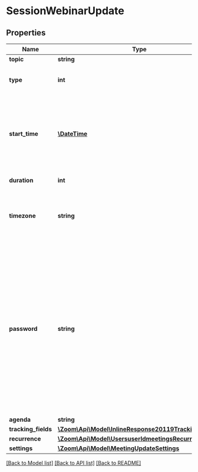 # SessionWebinarUpdate

## Properties
Name | Type | Description | Notes
------------ | ------------- | ------------- | -------------
**topic** | **string** | Webinar topic. | [optional] 
**type** | **int** | Webinar Types:&lt;br&gt;&#x60;5&#x60; - webinar.&lt;br&gt;&#x60;6&#x60; - Recurring webinar with no fixed time.&lt;br&gt;&#x60;9&#x60; - Recurring webinar with a fixed time. | [optional] 
**start_time** | [**\DateTime**](\DateTime.md) | Webinar start time, in the format \&quot;yyyy-MM-dd&#39;T&#39;HH:mm:ss&#39;Z&#39;.\&quot; Should be in GMT time. In the format \&quot;yyyy-MM-dd&#39;T&#39;HH:mm:ss.\&quot; This should be in local time and the timezone should be specified. Only used for scheduled webinars and recurring webinars with a fixed time. | [optional] 
**duration** | **int** | Webinar duration (minutes). Used for scheduled webinar only. | [optional] 
**timezone** | **string** | Time zone to format start_time. For example, \&quot;America/Los_Angeles\&quot;. For scheduled meetings only. Please reference our [time zone](#timezones) list for supported time zones and their formats. | [optional] 
**password** | **string** | [Webinar passcode](https://support.zoom.us/hc/en-us/articles/360033559832-Meeting-and-webinar-passwords). By default, passcode may only contain the following characters: [a-z A-Z 0-9 @ - _ * !] and can have a maximum of 10 characters.  **Note:** If the account owner or the admin has configured [minimum passcode requirement settings](https://support.zoom.us/hc/en-us/articles/360033559832-Meeting-and-webinar-passwords#h_a427384b-e383-4f80-864d-794bf0a37604), the passcode value provided here must meet those requirements. &lt;br&gt;&lt;br&gt;If the requirements are enabled, you can view those requirements by calling either the [Get User Settings API](https://marketplace.zoom.us/docs/api-reference/zoom-api/users/usersettings) or the  [Get Account Settings](https://marketplace.zoom.us/docs/api-reference/zoom-api/accounts/accountsettings) API.   If \&quot;**Require a passcode when scheduling new meetings**\&quot; setting has been **enabled** **and** [locked](https://support.zoom.us/hc/en-us/articles/115005269866-Using-Tiered-Settings#locked) for the user, the passcode field will be autogenerated for the Webinar in the response even if it is not provided in the API request. &lt;br&gt;&lt;br&gt; | [optional] 
**agenda** | **string** | Webinar description. | [optional] 
**tracking_fields** | [**\Zoom\Api\Model\InlineResponse20119TrackingFields[]**](InlineResponse20119TrackingFields.md) | Tracking fields | [optional] 
**recurrence** | [**\Zoom\Api\Model\UsersuserIdmeetingsRecurrence**](UsersuserIdmeetingsRecurrence.md) |  | [optional] 
**settings** | [**\Zoom\Api\Model\MeetingUpdateSettings**](MeetingUpdateSettings.md) |  | [optional] 

[[Back to Model list]](../README.md#documentation-for-models) [[Back to API list]](../README.md#documentation-for-api-endpoints) [[Back to README]](../README.md)


